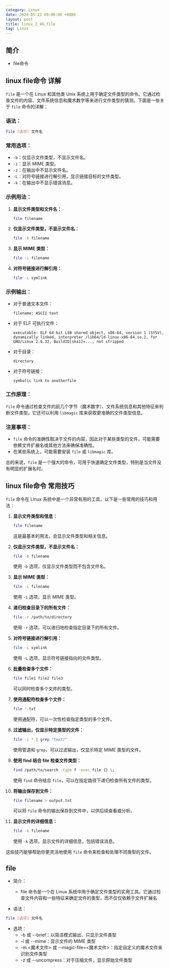 ```yaml
---
category: Linux
date: 2024-05-22 09:00:00 +0800
layout: post
title: linux_2_40_file
tag: Linux
---
```

## 简介

+ file命令

## linux file命令 详解

`file` 是一个在 Linux 和其他类 Unix 系统上用于确定文件类型的命令。它通过检查文件的内容、文件系统信息和魔术数字等来进行文件类型的猜测。下面是一些关于 `file` 命令的详解：

### 语法：

```bash
file [选项] 文件名
```

### 常用选项：

- `-b`：仅显示文件类型，不显示文件名。
- `-i`：显示 MIME 类型。
- `-z`：在输出中不显示文件名。
- `-L`：对符号链接进行解引用，显示链接目标的文件类型。
- `-k`：在输出中不显示错误消息。

### 示例用法：

1. **显示文件类型和文件名：**
   ```bash
   file filename
   ```

2. **仅显示文件类型，不显示文件名：**
   ```bash
   file -b filename
   ```

3. **显示 MIME 类型：**
   ```bash
   file -i filename
   ```

4. **对符号链接进行解引用：**
   ```bash
   file -L symlink
   ```

### 示例输出：

- 对于普通文本文件：
  ```
  filename: ASCII text
  ```

- 对于 ELF 可执行文件：
  ```
  executable: ELF 64-bit LSB shared object, x86-64, version 1 (SYSV), dynamically linked, interpreter /lib64/ld-linux-x86-64.so.2, for GNU/Linux 2.6.32, BuildID[sha1]=..., not stripped
  ```

- 对于目录：
  ```
  directory
  ```

- 对于符号链接：
  ```
  symbolic link to anotherfile
  ```

### 工作原理：

`file` 命令通过检查文件的前几个字节（魔术数字）、文件系统信息和其他特征来判断文件类型。它还可以利用 `libmagic` 库来获取更准确的文件类型信息。

### 注意事项：

- `file` 命令的准确性取决于文件的内容，因此对于某些类型的文件，可能需要依赖文件扩展名或其他方法来确保准确性。
- 在某些系统上，可能需要安装 `file` 或 `libmagic` 库。

总的来说，`file` 是一个强大的命令，可用于快速确定文件类型，特别是当文件没有明显的扩展名时。

##  linux file命令 常用技巧

`file` 命令在 Linux 系统中是一个非常有用的工具，以下是一些常用的技巧和用法：

1. **显示文件类型和信息：**
   ```bash
   file filename
   ```
   这是最基本的用法，会显示文件类型和相关信息。

2. **仅显示文件类型，不显示文件名：**
   ```bash
   file -b filename
   ```
   使用 `-b` 选项，仅显示文件类型而不包含文件名。

3. **显示 MIME 类型：**
   ```bash
   file -i filename
   ```
   使用 `-i` 选项，显示 MIME 类型。

4. **递归检查目录下的所有文件：**
   ```bash
   file -r /path/to/directory
   ```
   使用 `-r` 选项，可以递归地检查指定目录下的所有文件。

5. **对符号链接进行解引用：**
   ```bash
   file -L symlink
   ```
   使用 `-L` 选项，显示符号链接指向的文件类型。

6. **批量检查多个文件：**
   ```bash
   file file1 file2 file3
   ```
   可以同时检查多个文件的类型。

7. **使用通配符检查多个文件：**
   ```bash
   file *.txt
   ```
   使用通配符，可以一次性检查指定类型的多个文件。

8. **过滤输出，仅显示特定类型的文件：**
   ```bash
   file -i * | grep "text/"
   ```
   使用管道和 `grep`，可以过滤输出，仅显示特定 MIME 类型的文件。

9. **使用 find 结合 file 检查文件类型：**
   ```bash
   find /path/to/search -type f -exec file {} \;
   ```
   使用 `find` 命令结合 `file`，可以在指定路径下递归检查所有文件的类型。

10. **将输出保存到文件：**
    ```bash
    file filename > output.txt
    ```
    可以将 `file` 命令的输出保存到文件中，以供后续查看或分析。

11. **显示文件的详细信息：**
    ```bash
    file -k filename
    ```
    使用 `-k` 选项，显示文件的详细信息，包括错误消息。

这些技巧能够帮助你更灵活地使用 `file` 命令来检查和处理不同类型的文件。

## file  

<!-- + 使用file命令,查看某个文件的类型信息 -->

+ 简介：
  + file 命令是一个在 Linux 系统中用于确定文件类型的实用工具。它通过检查文件内容和一些特征来确定文件的类型，而不仅仅依赖于文件扩展名

+ 语法：
```bash
file [选项] 文件名
```

+ 选项：
  + -b 或 --brief：以简洁模式输出，只显示文件类型
  + -i 或 --mime：显示文件的 MIME 类型
  + -m <魔术文件> 或 --magic-file=<魔术文件>：指定自定义的魔术文件来识别文件类型
  + -z 或 --uncompress：对于压缩文件，显示原始文件类型